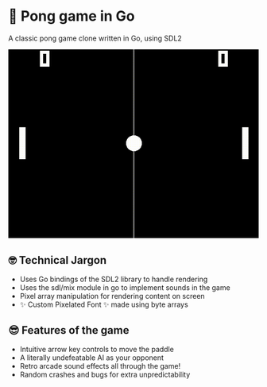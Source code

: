 # 🏓 Pong game in Go
A classic pong game clone written in Go, using SDL2

[![Watch the video](https://raw.githubusercontent.com/arjunpathak072/pong-in-go/main/assets/gameplay.gif)](https://raw.githubusercontent.com/arjunpathak072/pong-in-go/main/assets/gameplay.mp4)

## 🤓 Technical Jargon
* Uses Go bindings of the SDL2 library to handle rendering
* Uses the sdl/mix module in go to implement sounds in the game
* Pixel array manipulation for rendering content on screen
* ✨ Custom Pixelated Font ✨ made using byte arrays

## 😎 Features of the game
* Intuitive arrow key controls to move the paddle
* A literally undefeatable AI as your opponent
* Retro arcade sound effects all through the game!
* Random crashes and bugs for extra unpredictability
